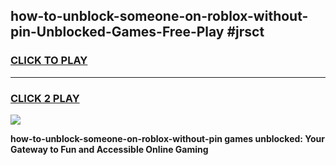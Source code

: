 
## how-to-unblock-someone-on-roblox-without-pin-Unblocked-Games-Free-Play #jrsct
<h3>
<a href="https://us.freeplayer.one?title=how-to-unblock-someone-on-roblox-without-pin&ref=9M">CLICK TO PLAY</a></h3>
<hr>

<h3>
<a href="https://us.freeplayer.one?title=how-to-unblock-someone-on-roblox-without-pin&ref=9M">CLICK 2 PLAY</a>
  
</h3>

<a href="https://us.freeplayer.one?title=how-to-unblock-someone-on-roblox-without-pin&ref=9M"><img src="https://clearcache.store/games.png"></a>


**how-to-unblock-someone-on-roblox-without-pin games unblocked: Your Gateway to Fun and Accessible Online Gaming**
